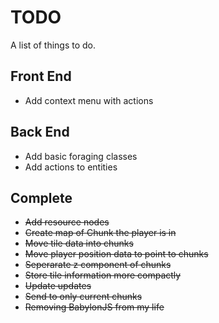 # TODO
A list of things to do.

## Front End
* Add context menu with actions

## Back End
* Add basic foraging classes
* Add actions to entities

## Complete
* ~~Add resource nodes~~
* ~~Create map of Chunk the player is in~~
* ~~Move tile data into chunks~~
* ~~Move player position data to point to chunks~~
* ~~Seperarate z component of chunks~~
* ~~Store tile information more compactly~~
* ~~Update updates~~
* ~~Send to only current chunks~~
* ~~Removing BabylonJS from my life~~
